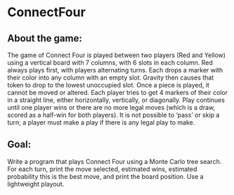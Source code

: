 # ConnectFour

## About the game:
The game of Connect Four is played between two players (Red and Yellow) using a vertical board with 7 columns, with 6 slots in each column. Red always plays first, with players alternating turns. Each drops a marker with their color into any column with an empty slot. Gravity then causes that token to drop to the lowest unoccupied slot. Once a piece is played, it cannot be moved or altered. Each player tries to get 4 markers of their color in a straight line, either horizontally, vertically, or diagonally. Play continues until one player wins or there are no more legal moves (which is a draw, scored as a half-win for both players). It is not possible to ‘pass’ or skip a turn; a player must make a play if there is any legal play to make.

## Goal:
Write a program that plays Connect Four using a Monte Carlo tree search. For each turn, print the move selected, estimated wins, estimated probability this is the best move, and print the board position. Use a lightweight playout.

